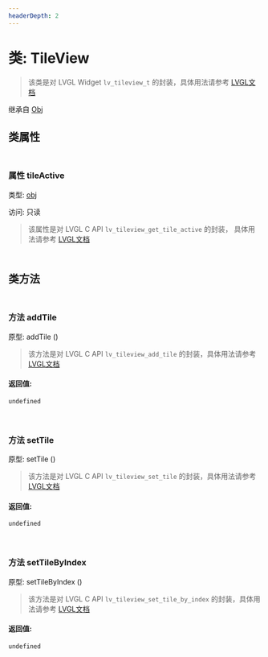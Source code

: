 ```yaml
---
headerDepth: 2
---
```


# 类: TileView

> 该类是对 LVGL Widget `lv_tileview_t` 的封装，具体用法请参考  [LVGL文档](https://docs.lvgl.io/9.0/widgets/tileview.html)

继承自 [Obj](Obj)


## 类属性

<p style="height: 10px;margin:0px"></p>

### <span class='member-header property'></span> 属性 tileActive

类型: [obj](obj.html)

访问: 只读

> 该属性是对 LVGL C API `lv_tileview_get_tile_active` 的封装，
> 具体用法请参考  [LVGL文档](https://docs.lvgl.io/9.0/API/index.html)


<p style="height: 10px;margin:0px"></p>

## 类方法

<p style="height: 10px;margin:0px"></p>

### <span class='member-header function'></span> 方法  addTile


原型:  addTile
 ()

> 该方法是对 LVGL C API `lv_tileview_add_tile` 的封装，具体用法请参考 [LVGL文档](https://docs.lvgl.io/9.0/API/index.html)

#### 返回值:

`undefined`

<p style="height: 10px;margin:0px"></p>

<p style="height: 10px;margin:0px"></p>

### <span class='member-header function'></span> 方法  setTile


原型:  setTile
 ()

> 该方法是对 LVGL C API `lv_tileview_set_tile` 的封装，具体用法请参考 [LVGL文档](https://docs.lvgl.io/9.0/API/index.html)

#### 返回值:

`undefined`

<p style="height: 10px;margin:0px"></p>

<p style="height: 10px;margin:0px"></p>

### <span class='member-header function'></span> 方法  setTileByIndex


原型:  setTileByIndex
 ()

> 该方法是对 LVGL C API `lv_tileview_set_tile_by_index` 的封装，具体用法请参考 [LVGL文档](https://docs.lvgl.io/9.0/API/index.html)

#### 返回值:

`undefined`

<p style="height: 10px;margin:0px"></p>

